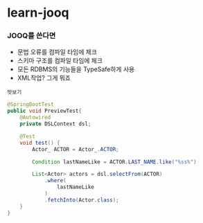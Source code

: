 # learn-jooq


### JOOQ를 쓴다면
- 문법 오류를 컴파일 타임에 체크
- 스키마 구조를 컴파일 타임에 체크
- 모든 RDBMS의 기능들을 TypeSafe하게 사용
- XML작업? 그게 뭐죠

`맛보기`

```java
@SpringBootTest
public void PreviewTest{
    @Autowired
    private DSLContext dsl;

    @Test
    void test() {
        Actor_ ACTOR = Actor_.ACTOR;

        Condition lastNameLike = ACTOR.LAST_NAME.like("%ss%")

        List<Actor> actors = dsl.selectFrom(ACTOR)
            .where(
                lastNameLike
            )
            .fetchInto(Actor.class);
    }
}
```